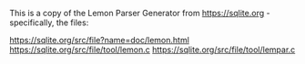 This is a copy of the Lemon Parser Generator from
https://sqlite.org - specifically, the files:

https://sqlite.org/src/file?name=doc/lemon.html
https://sqlite.org/src/file/tool/lemon.c
https://sqlite.org/src/file/tool/lempar.c


